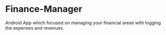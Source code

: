 # Finance-Manager
Android App which focused on managing your financial areas with logging the expenses and revenues.
